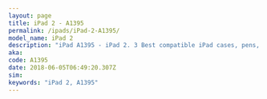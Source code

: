 ```yaml
---
layout: page
title: iPad 2 - A1395
permalink: /ipads/iPad-2-A1395/
model_name: iPad 2
description: "iPad A1395 - iPad 2. 3 Best compatible iPad cases, pens, chargers and keyboards."
aka: 
code: A1395
date: 2018-06-05T06:49:20.307Z
sim: 
keywords: "iPad 2, A1395"
---
```

